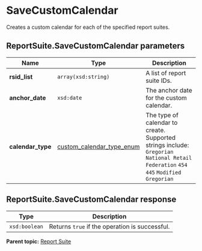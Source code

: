 # SaveCustomCalendar

Creates a custom calendar for each of the specified report suites.

## ReportSuite.SaveCustomCalendar parameters

|Name|Type|Description|
|----|----|-----------|
|**rsid\_list** |`array(xsd:string)` | A list of report suite IDs. |
|**anchor\_date** |`xsd:date` | The anchor date for the custom calendar. |
|**calendar\_type** | [custom\_calendar\_type\_enum](../../data_types/r_custom_calendar_type_enum.md#) | The type of calendar to create. Supported strings include: `Gregorian` `National Retail Federation` `454` `445` `Modified Gregorian` |

## ReportSuite.SaveCustomCalendar response

|Type|Description|
|----|-----------|
|`xsd:boolean` | Returns `true` if the operation is successful. |

**Parent topic:** [Report Suite](../../methods/report_suite/r_methods_reportsuite.md)

